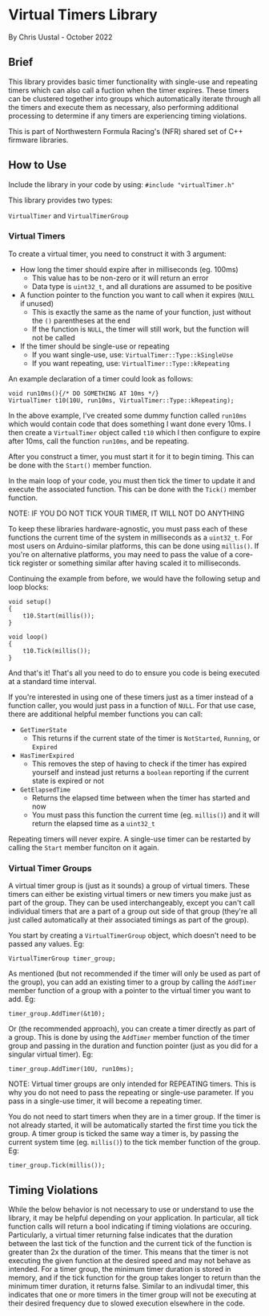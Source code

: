 # Virtual Timers Library
By Chris Uustal - October 2022
## Brief
This library provides basic timer functionality with single-use and repeating timers 
which can also call a fuction when the timer expires. These timers can be clustered together
into groups which automatically iterate through all the timers and execute them as necessary, 
also performing additional processing to determine if any timers are experiencing timing 
violations. 

This is part of Northwestern Formula Racing's (NFR) shared set of C++ firmware libraries. 

## How to Use
Include the library in your code by using: 
`#include "virtualTimer.h"`

This library provides two types: 

`VirtualTimer` and `VirtualTimerGroup`

### Virtual Timers
To create a virtual timer, you need to construct it with 3 argument: 
- How long the timer should expire after in milliseconds (eg. 100ms)
    - This value has to be non-zero or it will return an error
    - Data type is `uint32_t`, and all durations are assumed to be positive
- A function pointer to the function you want to call when it expires (`NULL` if unused)
    - This is exactly the same as the name of your function, just without the `()` parentheses at the end 
    - If the function is `NULL`, the timer will still work, but the function will not be called
- If the timer should be single-use or repeating 
    - If you want single-use, use: `VirtualTimer::Type::kSingleUse`
    - If you want repeating, use: `VirtualTimer::Type::kRepeating`

An example declaration of a timer could look as follows: 

```
void run10ms(){/* DO SOMETHING AT 10ms */}
VirtualTimer t10(10U, run10ms, VirtualTimer::Type::kRepeating);
```

In the above example, I've created some dummy function called `run10ms` which would contain code that does something I want done every 10ms. 
I then create a `VirtualTimer` object called `t10` which I then configure to expire after 10ms, call the function `run10ms`, and be repeating. 

After you construct a timer, you must start it for it to begin timing. 
This can be done with the `Start()` member function. 

In the main loop of your code, you must then tick the timer to update it and execute the associated function. 
This can be done with the `Tick()` member function. 

NOTE: IF YOU DO NOT TICK YOUR TIMER, IT WILL NOT DO ANYTHING 

To keep these libraries hardware-agnostic, you must pass each of these functions the current time of the system in milliseconds as a `uint32_t`. For most users on Arduino-similar platforms, this can be done using `millis()`. If you're on alternative platforms, you may need to pass the value of a core-tick register or something similar after having scaled it to milliseconds. 

Continuing the example from before, we would have the following setup and loop blocks: 
```
void setup()
{
    t10.Start(millis());
}

void loop()
{
    t10.Tick(millis());
}
```
And that's it! That's all you need to do to ensure you code is being executed at a standard time interval. 

If you're interested in using one of these timers just as a timer instead of a function caller, you would just pass in a function of `NULL`. For that use case, there are additional helpful member functions you can call: 
- `GetTimerState`
    - This returns if the current state of the timer is `NotStarted`, `Running`, or `Expired`
- `HasTimerExpired`
    - This removes the step of having to check if the timer has expired yourself and instead just returns a `boolean` reporting if the current state is expired or not 
- `GetElapsedTime`
    - Returns the elapsed time between when the timer has started and now 
    - You must pass this function the current time (eg. `millis()`) and it will return the elapsed time as a `uint32_t`

Repeating timers will never expire. A single-use timer can be restarted by calling the `Start` member funciton on it again. 

### Virtual Timer Groups
A virtual timer group is (just as it sounds) a group of virtual timers. 
These timers can either be existing virtual timers or new timers you make just as part of the group. They can be used interchangeably, except you can't call individual timers that are a part of a group out side of that group (they're all just called automatically at their associated timings as part of the group). 

You start by creating a `VirtualTimerGroup` object, which doesn't need to be passed any values. Eg: 

`VirtualTimerGroup timer_group;`

As mentioned (but not recommended if the timer will only be used as part of the group), you can add an existing timer to a group by calling the `AddTimer` member function of a group with a pointer to the virtual timer you want to add. Eg: 

`timer_group.AddTimer(&t10);`

Or (the recommended approach), you can create a timer directly as part of a group. This is done by using the `AddTimer` member function of the timer group and passing in the duration and function pointer (just as you did for a singular virtual timer). Eg: 

`timer_group.AddTimer(10U, run10ms);`

NOTE: Virtual timer groups are only intended for REPEATING timers. This is why you do not need to pass the repeating or single-use parameter. 
If you pass in a single-use timer, it will become a repeating timer. 

You do not need to start timers when they are in a timer group. If the timer is not already started, it will be automatically started the first time you tick the group. A timer group is ticked the same way a timer is, by passing the current system time (eg. `millis()`) to the tick member function of the group. Eg:

`timer_group.Tick(millis());`

## Timing Violations
While the below behavior is not necessary to use or understand to use the library, it may be helpful depending on your application. In particular, all tick function calls will return a bool indicating if timing violations are occuring. Particularly, a virtual timer returning false indicates that the duration between the last tick of the function and the current tick of the function is greater than 2x the duration of the timer. This means that the timer is not executing the given function at the desired speed and may not behave as intended. For a timer group, the minimum timer duration is stored in memory, and if the tick function for the group takes longer to return than the minimum timer duration, it returns false. Similar to an indivudal timer, this indicates that one or more timers in the timer group will not be executing at their desired frequency due to slowed execution elsewhere in the code. 